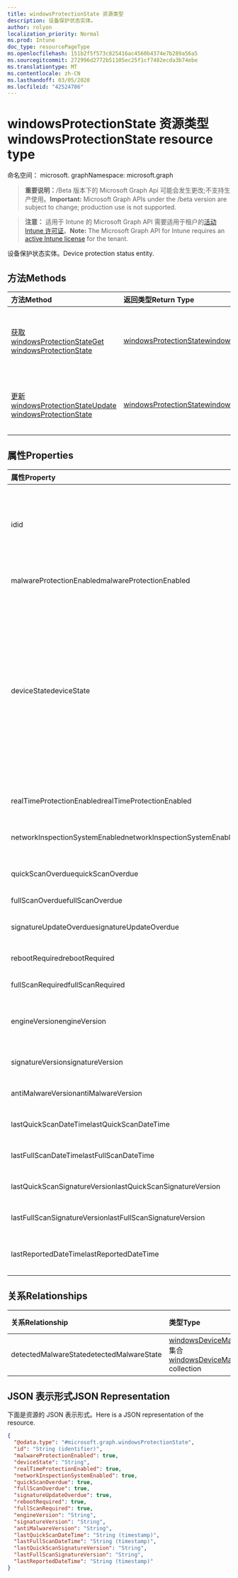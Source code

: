 ```yaml
---
title: windowsProtectionState 资源类型
description: 设备保护状态实体。
author: rolyon
localization_priority: Normal
ms.prod: Intune
doc_type: resourcePageType
ms.openlocfilehash: 151b2f5f573c825416ac4560b4374e7b289a56a5
ms.sourcegitcommit: 272996d2772b51105ec25f1cf7482ecda3b74ebe
ms.translationtype: MT
ms.contentlocale: zh-CN
ms.lasthandoff: 03/05/2020
ms.locfileid: "42524786"
---
```

# <a name="windowsprotectionstate-resource-type"></a><span data-ttu-id="554a0-103">windowsProtectionState 资源类型</span><span class="sxs-lookup"><span data-stu-id="554a0-103">windowsProtectionState resource type</span></span>

<span data-ttu-id="554a0-104">命名空间： microsoft. graph</span><span class="sxs-lookup"><span data-stu-id="554a0-104">Namespace: microsoft.graph</span></span>

> <span data-ttu-id="554a0-105">**重要说明：**/Beta 版本下的 Microsoft Graph Api 可能会发生更改;不支持生产使用。</span><span class="sxs-lookup"><span data-stu-id="554a0-105">**Important:** Microsoft Graph APIs under the /beta version are subject to change; production use is not supported.</span></span>

> <span data-ttu-id="554a0-106">**注意：** 适用于 Intune 的 Microsoft Graph API 需要适用于租户的[活动 Intune 许可证](https://go.microsoft.com/fwlink/?linkid=839381)。</span><span class="sxs-lookup"><span data-stu-id="554a0-106">**Note:** The Microsoft Graph API for Intune requires an [active Intune license](https://go.microsoft.com/fwlink/?linkid=839381) for the tenant.</span></span>

<span data-ttu-id="554a0-107">设备保护状态实体。</span><span class="sxs-lookup"><span data-stu-id="554a0-107">Device protection status entity.</span></span>

## <a name="methods"></a><span data-ttu-id="554a0-108">方法</span><span class="sxs-lookup"><span data-stu-id="554a0-108">Methods</span></span>
|<span data-ttu-id="554a0-109">方法</span><span class="sxs-lookup"><span data-stu-id="554a0-109">Method</span></span>|<span data-ttu-id="554a0-110">返回类型</span><span class="sxs-lookup"><span data-stu-id="554a0-110">Return Type</span></span>|<span data-ttu-id="554a0-111">说明</span><span class="sxs-lookup"><span data-stu-id="554a0-111">Description</span></span>|
|:---|:---|:---|
|[<span data-ttu-id="554a0-112">获取 windowsProtectionState</span><span class="sxs-lookup"><span data-stu-id="554a0-112">Get windowsProtectionState</span></span>](../api/intune-devices-windowsprotectionstate-get.md)|[<span data-ttu-id="554a0-113">windowsProtectionState</span><span class="sxs-lookup"><span data-stu-id="554a0-113">windowsProtectionState</span></span>](../resources/intune-devices-windowsprotectionstate.md)|<span data-ttu-id="554a0-114">读取[windowsProtectionState](../resources/intune-devices-windowsprotectionstate.md)对象的属性和关系。</span><span class="sxs-lookup"><span data-stu-id="554a0-114">Read properties and relationships of the [windowsProtectionState](../resources/intune-devices-windowsprotectionstate.md) object.</span></span>|
|[<span data-ttu-id="554a0-115">更新 windowsProtectionState</span><span class="sxs-lookup"><span data-stu-id="554a0-115">Update windowsProtectionState</span></span>](../api/intune-devices-windowsprotectionstate-update.md)|[<span data-ttu-id="554a0-116">windowsProtectionState</span><span class="sxs-lookup"><span data-stu-id="554a0-116">windowsProtectionState</span></span>](../resources/intune-devices-windowsprotectionstate.md)|<span data-ttu-id="554a0-117">更新[windowsProtectionState](../resources/intune-devices-windowsprotectionstate.md)对象的属性。</span><span class="sxs-lookup"><span data-stu-id="554a0-117">Update the properties of a [windowsProtectionState](../resources/intune-devices-windowsprotectionstate.md) object.</span></span>|

## <a name="properties"></a><span data-ttu-id="554a0-118">属性</span><span class="sxs-lookup"><span data-stu-id="554a0-118">Properties</span></span>
|<span data-ttu-id="554a0-119">属性</span><span class="sxs-lookup"><span data-stu-id="554a0-119">Property</span></span>|<span data-ttu-id="554a0-120">类型</span><span class="sxs-lookup"><span data-stu-id="554a0-120">Type</span></span>|<span data-ttu-id="554a0-121">说明</span><span class="sxs-lookup"><span data-stu-id="554a0-121">Description</span></span>|
|:---|:---|:---|
|<span data-ttu-id="554a0-122">id</span><span class="sxs-lookup"><span data-stu-id="554a0-122">id</span></span>|<span data-ttu-id="554a0-123">String</span><span class="sxs-lookup"><span data-stu-id="554a0-123">String</span></span>|<span data-ttu-id="554a0-124">设备保护状态对象的唯一标识符。</span><span class="sxs-lookup"><span data-stu-id="554a0-124">The unique Identifier for the device protection status object.</span></span> <span data-ttu-id="554a0-125">这是设备的设备 id</span><span class="sxs-lookup"><span data-stu-id="554a0-125">This is device id of the device</span></span>|
|<span data-ttu-id="554a0-126">malwareProtectionEnabled</span><span class="sxs-lookup"><span data-stu-id="554a0-126">malwareProtectionEnabled</span></span>|<span data-ttu-id="554a0-127">布尔</span><span class="sxs-lookup"><span data-stu-id="554a0-127">Boolean</span></span>|<span data-ttu-id="554a0-128">已启用反恶意软件</span><span class="sxs-lookup"><span data-stu-id="554a0-128">Anti malware is enabled or not</span></span>|
|<span data-ttu-id="554a0-129">deviceState</span><span class="sxs-lookup"><span data-stu-id="554a0-129">deviceState</span></span>|[<span data-ttu-id="554a0-130">windowsDeviceHealthState</span><span class="sxs-lookup"><span data-stu-id="554a0-130">windowsDeviceHealthState</span></span>](../resources/intune-devices-windowsdevicehealthstate.md)|<span data-ttu-id="554a0-131">计算机的状态（如清理或挂起完全扫描或等待重新启动等）。</span><span class="sxs-lookup"><span data-stu-id="554a0-131">Computer's state (like clean or pending full scan or pending reboot etc).</span></span> <span data-ttu-id="554a0-132">可取值为：`clean`、`fullScanPending`、`rebootPending`、`manualStepsPending`、`offlineScanPending`、`critical`。</span><span class="sxs-lookup"><span data-stu-id="554a0-132">Possible values are: `clean`, `fullScanPending`, `rebootPending`, `manualStepsPending`, `offlineScanPending`, `critical`.</span></span>|
|<span data-ttu-id="554a0-133">realTimeProtectionEnabled</span><span class="sxs-lookup"><span data-stu-id="554a0-133">realTimeProtectionEnabled</span></span>|<span data-ttu-id="554a0-134">布尔</span><span class="sxs-lookup"><span data-stu-id="554a0-134">Boolean</span></span>|<span data-ttu-id="554a0-135">是否启用了实时保护？</span><span class="sxs-lookup"><span data-stu-id="554a0-135">Real time protection is enabled or not?</span></span>|
|<span data-ttu-id="554a0-136">networkInspectionSystemEnabled</span><span class="sxs-lookup"><span data-stu-id="554a0-136">networkInspectionSystemEnabled</span></span>|<span data-ttu-id="554a0-137">布尔</span><span class="sxs-lookup"><span data-stu-id="554a0-137">Boolean</span></span>|<span data-ttu-id="554a0-138">网络检查系统是否已启用？</span><span class="sxs-lookup"><span data-stu-id="554a0-138">Network inspection system enabled or not?</span></span>|
|<span data-ttu-id="554a0-139">quickScanOverdue</span><span class="sxs-lookup"><span data-stu-id="554a0-139">quickScanOverdue</span></span>|<span data-ttu-id="554a0-140">布尔</span><span class="sxs-lookup"><span data-stu-id="554a0-140">Boolean</span></span>|<span data-ttu-id="554a0-141">快速扫描是否过期？</span><span class="sxs-lookup"><span data-stu-id="554a0-141">Quick scan overdue or not?</span></span>|
|<span data-ttu-id="554a0-142">fullScanOverdue</span><span class="sxs-lookup"><span data-stu-id="554a0-142">fullScanOverdue</span></span>|<span data-ttu-id="554a0-143">布尔</span><span class="sxs-lookup"><span data-stu-id="554a0-143">Boolean</span></span>|<span data-ttu-id="554a0-144">完全扫描逾期？</span><span class="sxs-lookup"><span data-stu-id="554a0-144">Full scan overdue or not?</span></span>|
|<span data-ttu-id="554a0-145">signatureUpdateOverdue</span><span class="sxs-lookup"><span data-stu-id="554a0-145">signatureUpdateOverdue</span></span>|<span data-ttu-id="554a0-146">布尔</span><span class="sxs-lookup"><span data-stu-id="554a0-146">Boolean</span></span>|<span data-ttu-id="554a0-147">签名是否已过期？</span><span class="sxs-lookup"><span data-stu-id="554a0-147">Signature out of date or not?</span></span>|
|<span data-ttu-id="554a0-148">rebootRequired</span><span class="sxs-lookup"><span data-stu-id="554a0-148">rebootRequired</span></span>|<span data-ttu-id="554a0-149">布尔</span><span class="sxs-lookup"><span data-stu-id="554a0-149">Boolean</span></span>|<span data-ttu-id="554a0-150">是否需要重新启动？</span><span class="sxs-lookup"><span data-stu-id="554a0-150">Reboot required or not?</span></span>|
|<span data-ttu-id="554a0-151">fullScanRequired</span><span class="sxs-lookup"><span data-stu-id="554a0-151">fullScanRequired</span></span>|<span data-ttu-id="554a0-152">布尔</span><span class="sxs-lookup"><span data-stu-id="554a0-152">Boolean</span></span>|<span data-ttu-id="554a0-153">需要完全扫描吗？</span><span class="sxs-lookup"><span data-stu-id="554a0-153">Full scan required or not?</span></span>|
|<span data-ttu-id="554a0-154">engineVersion</span><span class="sxs-lookup"><span data-stu-id="554a0-154">engineVersion</span></span>|<span data-ttu-id="554a0-155">String</span><span class="sxs-lookup"><span data-stu-id="554a0-155">String</span></span>|<span data-ttu-id="554a0-156">当前 endpoint protection 引擎的版本</span><span class="sxs-lookup"><span data-stu-id="554a0-156">Current endpoint protection engine's version</span></span>|
|<span data-ttu-id="554a0-157">signatureVersion</span><span class="sxs-lookup"><span data-stu-id="554a0-157">signatureVersion</span></span>|<span data-ttu-id="554a0-158">String</span><span class="sxs-lookup"><span data-stu-id="554a0-158">String</span></span>|<span data-ttu-id="554a0-159">当前恶意软件定义版本</span><span class="sxs-lookup"><span data-stu-id="554a0-159">Current malware definitions version</span></span>|
|<span data-ttu-id="554a0-160">antiMalwareVersion</span><span class="sxs-lookup"><span data-stu-id="554a0-160">antiMalwareVersion</span></span>|<span data-ttu-id="554a0-161">String</span><span class="sxs-lookup"><span data-stu-id="554a0-161">String</span></span>|<span data-ttu-id="554a0-162">当前反恶意软件版本</span><span class="sxs-lookup"><span data-stu-id="554a0-162">Current anti malware version</span></span>|
|<span data-ttu-id="554a0-163">lastQuickScanDateTime</span><span class="sxs-lookup"><span data-stu-id="554a0-163">lastQuickScanDateTime</span></span>|<span data-ttu-id="554a0-164">DateTimeOffset</span><span class="sxs-lookup"><span data-stu-id="554a0-164">DateTimeOffset</span></span>|<span data-ttu-id="554a0-165">上次快速扫描日期时间</span><span class="sxs-lookup"><span data-stu-id="554a0-165">Last quick scan datetime</span></span>|
|<span data-ttu-id="554a0-166">lastFullScanDateTime</span><span class="sxs-lookup"><span data-stu-id="554a0-166">lastFullScanDateTime</span></span>|<span data-ttu-id="554a0-167">DateTimeOffset</span><span class="sxs-lookup"><span data-stu-id="554a0-167">DateTimeOffset</span></span>|<span data-ttu-id="554a0-168">上次快速扫描日期时间</span><span class="sxs-lookup"><span data-stu-id="554a0-168">Last quick scan datetime</span></span>|
|<span data-ttu-id="554a0-169">lastQuickScanSignatureVersion</span><span class="sxs-lookup"><span data-stu-id="554a0-169">lastQuickScanSignatureVersion</span></span>|<span data-ttu-id="554a0-170">String</span><span class="sxs-lookup"><span data-stu-id="554a0-170">String</span></span>|<span data-ttu-id="554a0-171">上次快速扫描签名版本</span><span class="sxs-lookup"><span data-stu-id="554a0-171">Last quick scan signature version</span></span>|
|<span data-ttu-id="554a0-172">lastFullScanSignatureVersion</span><span class="sxs-lookup"><span data-stu-id="554a0-172">lastFullScanSignatureVersion</span></span>|<span data-ttu-id="554a0-173">String</span><span class="sxs-lookup"><span data-stu-id="554a0-173">String</span></span>|<span data-ttu-id="554a0-174">上次完全扫描签名版本</span><span class="sxs-lookup"><span data-stu-id="554a0-174">Last full scan signature version</span></span>|
|<span data-ttu-id="554a0-175">lastReportedDateTime</span><span class="sxs-lookup"><span data-stu-id="554a0-175">lastReportedDateTime</span></span>|<span data-ttu-id="554a0-176">DateTimeOffset</span><span class="sxs-lookup"><span data-stu-id="554a0-176">DateTimeOffset</span></span>|<span data-ttu-id="554a0-177">上次设备运行状况状态报告时间</span><span class="sxs-lookup"><span data-stu-id="554a0-177">Last device health status reported time</span></span>|

## <a name="relationships"></a><span data-ttu-id="554a0-178">关系</span><span class="sxs-lookup"><span data-stu-id="554a0-178">Relationships</span></span>
|<span data-ttu-id="554a0-179">关系</span><span class="sxs-lookup"><span data-stu-id="554a0-179">Relationship</span></span>|<span data-ttu-id="554a0-180">类型</span><span class="sxs-lookup"><span data-stu-id="554a0-180">Type</span></span>|<span data-ttu-id="554a0-181">说明</span><span class="sxs-lookup"><span data-stu-id="554a0-181">Description</span></span>|
|:---|:---|:---|
|<span data-ttu-id="554a0-182">detectedMalwareState</span><span class="sxs-lookup"><span data-stu-id="554a0-182">detectedMalwareState</span></span>|<span data-ttu-id="554a0-183">[windowsDeviceMalwareState](../resources/intune-devices-windowsdevicemalwarestate.md)集合</span><span class="sxs-lookup"><span data-stu-id="554a0-183">[windowsDeviceMalwareState](../resources/intune-devices-windowsdevicemalwarestate.md) collection</span></span>|<span data-ttu-id="554a0-184">设备恶意软件列表</span><span class="sxs-lookup"><span data-stu-id="554a0-184">Device malware list</span></span>|

## <a name="json-representation"></a><span data-ttu-id="554a0-185">JSON 表示形式</span><span class="sxs-lookup"><span data-stu-id="554a0-185">JSON Representation</span></span>
<span data-ttu-id="554a0-186">下面是资源的 JSON 表示形式。</span><span class="sxs-lookup"><span data-stu-id="554a0-186">Here is a JSON representation of the resource.</span></span>
<!-- {
  "blockType": "resource",
  "keyProperty": "id",
  "@odata.type": "microsoft.graph.windowsProtectionState"
}
-->
``` json
{
  "@odata.type": "#microsoft.graph.windowsProtectionState",
  "id": "String (identifier)",
  "malwareProtectionEnabled": true,
  "deviceState": "String",
  "realTimeProtectionEnabled": true,
  "networkInspectionSystemEnabled": true,
  "quickScanOverdue": true,
  "fullScanOverdue": true,
  "signatureUpdateOverdue": true,
  "rebootRequired": true,
  "fullScanRequired": true,
  "engineVersion": "String",
  "signatureVersion": "String",
  "antiMalwareVersion": "String",
  "lastQuickScanDateTime": "String (timestamp)",
  "lastFullScanDateTime": "String (timestamp)",
  "lastQuickScanSignatureVersion": "String",
  "lastFullScanSignatureVersion": "String",
  "lastReportedDateTime": "String (timestamp)"
}
```



